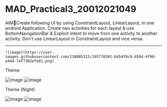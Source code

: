 # MAD_Practical3_20012021049

AIMCreate following UI by using ConstraintLayout, LinearLayout, in one android 
    Application. Create two activities for each layout & use BottomNavigationBar & Explicit 
    Intent to move from one activity to another activity. Don't use LinearLayout in ConstraintLayout 
    and vice versa.
   
-------------------------------------------------------------------------------------------------------------------- 
    ![image](https://user-images.githubusercontent.com/110885313/195776591-6454f9c9-4584-4f98-a444-7ef7302efe81.png)

Theme

![image](https://user-images.githubusercontent.com/110885313/195776728-29244034-8a86-449e-8f12-e253a762b166.png)
![image](https://user-images.githubusercontent.com/110885313/195776745-b1bf23fb-2420-4213-9249-8bd66720cefc.png)


Theme (Night)

![image](https://user-images.githubusercontent.com/110885313/195776633-be9341ad-13b1-4ece-adc6-0423a551c832.png)
![image](https://user-images.githubusercontent.com/110885313/195776665-edba8030-0736-4823-a988-c94aaf364ef2.png)
